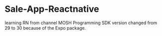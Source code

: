 # Sale-App-Reactnative

learning RN from channel MOSH Programming
SDK version changed from 29 to 30 because of the Expo package.
